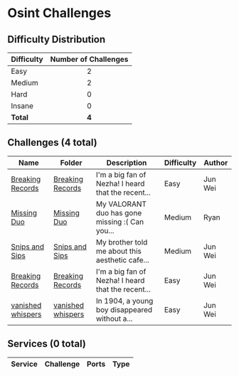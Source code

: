 
# Osint Challenges

## Difficulty Distribution
| Difficulty | Number of Challenges |
|------------|:--------------------:|
| Easy | 2 |
| Medium | 2 |
| Hard | 0 |
| Insane | 0 |
| **Total** | **4** |

## Challenges (4 total)
| Name | Folder | Description | Difficulty | Author |
|------|--------|-------------|------------|--------|
| [Breaking Records](<./Breaking Records>) | [Breaking Records](<./Breaking Records>) | I'm a big fan of Nezha! I heard that the recent... | Easy | Jun Wei |
| [Missing Duo](<./Missing Duo>) | [Missing Duo](<./Missing Duo>) | My VALORANT duo has gone missing :( Can you... | Medium | Ryan |
| [Snips and Sips](<./Snips and Sips>) | [Snips and Sips](<./Snips and Sips>) | My brother told me about this aesthetic cafe... | Medium | Jun Wei |
| [Breaking Records](<./Breaking Records>) | [Breaking Records](<./Breaking Records>) | I'm a big fan of Nezha! I heard that the recent... | Easy | Jun Wei |
| [vanished whispers](<./vanished whispers>) | [vanished whispers](<./vanished whispers>) | In 1904, a young boy disappeared without a... | Easy | Jun Wei |

## Services (0 total)
| Service | Challenge | Ports | Type |
|---------|-----------|-------|------|

